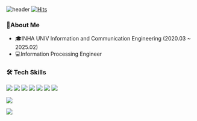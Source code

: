 ![header](https://capsule-render.vercel.app/api?type=slice&color=000000&text=Yi-YongMin&fontColor=fff800&fontSize=90&stroke=757575)
[![Hits](https://hits.seeyoufarm.com/api/count/incr/badge.svg?url=https%3A%2F%2Fgithub.com%2FYi-YongMin&count_bg=%23E1D86D&title_bg=%23070707&icon=ubuntu.svg&icon_color=%23E7E7E7&title=visitor&edge_flat=false)](https://hits.seeyoufarm.com)

###  🐲About Me
- 🎓INHA UNIV Information and Communication Engineering (2020.03 ~ 2025.02)
- 💻Information Processing Engineer  

### 🛠 Tech Skills
<a target="_blank"><img src="https://img.shields.io/badge/C++-00599C?style=for-the-badge&logo=Cplusplus&logoColor=white"/></a>
<a target="_blank"><img src="https://img.shields.io/badge/Kotlin-7F52FF?style=for-the-badge&logo=Kotlin&logoColor=white"></a>
<a target="_blank"><img src="https://img.shields.io/badge/java-%23ED8B00.svg?style=for-the-badge&logo=openjdk&logoColor=white"/></a>
<a target="_blank"><img src="https://img.shields.io/badge/python-3670A0?style=for-the-badge&logo=python&logoColor=white"/></a>
<a target="_blank"><img src="https://img.shields.io/badge/Spring-6DB33F?style=for-the-badge&logo=Spring&logoColor=white"/></a>
<a target="_blank"><img src="https://img.shields.io/badge/springboot-6DB33F?style=for-the-badge&logo=springboot&logoColor=white"></a>
<a target="_blank"><img src="https://img.shields.io/badge/JPA-59666C?style=for-the-badge&logo=Hibernate&logoColor=white"/></a>

<!--<a target="_blank"><img src="https://img.shields.io/badge/Docker-2496ED?style=for-the-badge&logo=docker&logoColor=white"/></a>-->
<!--<a target="_blank"><img src="https://img.shields.io/badge/kubernetes-%23326ce5.svg?style=for-the-badge&logo=kubernetes&logoColor=white"/></a>-->
<!--<a target="_blank"><img src="https://img.shields.io/badge/AWS-%23FF9900.svg?style=for-the-badge&logo=amazon-aws&logoColor=white"/></a>-->
<a target="_blank"><img src="https://img.shields.io/badge/Github Actions-2088FF?style=for-the-badge&logo=GithubActions&logoColor=white"/></a>

<a target="_blank"><img src="https://img.shields.io/badge/MySQL-4479A1?style=for-the-badge&logo=mysql&logoColor=white"/></a>
   
<!--[![Anurag's GitHub stats](https://github-readme-stats.vercel.app/api?username=Yi-YongMin)](https://github.com/anuraghazra/github-readme-stats)-->


<!--<a href="https://github.com/imysh578"><img align="center" style="height:180px" src="https://github-readme-stats.vercel.app/api/top-langs/?username=Yi-Yongmin&layout=compact&theme=nord&hide_border=true" /></a> -->
<!--  -->
